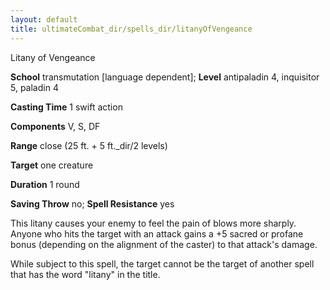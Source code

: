 ```yaml
---
layout: default
title: ultimateCombat_dir/spells_dir/litanyOfVengeance
---
```

Litany of Vengeance

**School** transmutation [language dependent]; **Level** antipaladin 4, inquisitor 5, paladin 4

**Casting Time** 1 swift action

**Components** V, S, DF

**Range** close (25 ft. + 5 ft._dir/2 levels)

**Target** one creature

**Duration** 1 round

**Saving Throw** no; **Spell Resistance** yes

This litany causes your enemy to feel the pain of blows more sharply. Anyone who hits the target with an attack gains a +5 sacred or profane bonus (depending on the alignment of the caster) to that attack's damage.

While subject to this spell, the target cannot be the target of another spell that has the word "litany" in the title.

